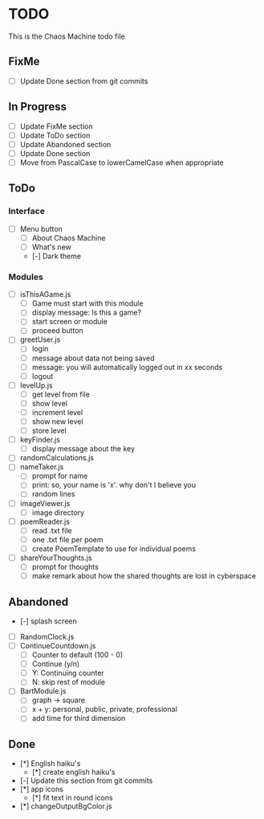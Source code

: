 # TODO
This is the Chaos Machine todo file

## FixMe
- [ ] Update Done section from git commits

## In Progress
- [ ] Update FixMe section
- [ ] Update ToDo section
- [ ] Update Abandoned section
- [ ] Update Done section
- [ ] Move from PascalCase to lowerCamelCase when appropriate

## ToDo
### Interface
- [ ] Menu button
    - [ ] About Chaos Machine
    - [ ] What's new
    - [-] Dark theme
### Modules
- [ ] isThisAGame.js
    - [ ] Game must start with this module
    - [ ] display message: Is this a game?
    - [ ] start screen or module
    - [ ] proceed button
- [ ] greetUser.js
    - [ ] login
    - [ ] message about data not being saved
    - [ ] message: you will automatically logged out in xx seconds
    - [ ] logout
- [ ] levelUp.js
    - [ ] get level from file
    - [ ] show level
    - [ ] increment level
    - [ ] show new level
    - [ ] store level
- [ ] keyFinder.js
    - [ ] display message about the key
- [ ] randomCalculations.js
- [ ] nameTaker.js
    - [ ] prompt for name
    - [ ] print: so, your name is 'x'. why don't I believe you
    - [ ] random lines
- [ ] imageViewer.js
    - [ ] image directory
- [ ] poemReader.js
    - [ ] read .txt file
    - [ ] one .txt file per poem
    - [ ] create PoemTemplate to use for individual poems
- [ ] shareYourThoughts.js
    - [ ] prompt for thoughts
    - [ ] make remark about how the shared thoughts are lost in cyberspace

## Abandoned
- [-] splash screen
- [ ] RandomClock.js
- [ ] ContinueCountdown.js
    - [ ] Counter to default (100 - 0)
    - [ ] Continue (y/n)
    - [ ] Y: Continuing counter
    - [ ] N: skip rest of module
- [ ] BartModule.js
    - [ ] graph -> square
    - [ ] x + y: personal, public, private, professional
    - [ ] add time for third dimension

## Done
- [*] English haiku's
    - [*] create english haiku's
- [-] Update this section from git commits
- [*] app icons
  - [*] fit text in round icons
- [*] changeOutputBgColor.js
